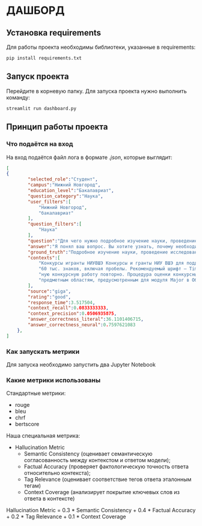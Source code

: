 # ДАШБОРД
## Установка requirements
Для работы проекта необходимы библиотеки, указанные в requirements:
```
pip install requirements.txt
```
## Запуск проекта
Перейдите в корневую папку.
Для запуска проекта нужно выполнить команду:
```
streamlit run dashboard.py
```
## Принцип работы проекта

### Что подаётся на вход
На вход подаётся файл лога в формате *.json*, которые выглядит:
```json
[
{
        "selected_role":"Студент",
        "campus":"Нижний Новгород",
        "education_level":"Бакалавриат",
        "question_category":"Наука",
        "user_filters":[
            "Нижний Новгород",
            "бакалавриат"
        ],
        "question_filters":[
            "Наука"
        ],
        "question":"Для чего нужно подробное изучение науки, проведение исследований, экспериментов, участвие в каких-то конкурсах, если",
        "answer":"Я понял ваш вопрос. Вы хотите узнать, почему необходимо детальное изучение науки...",
        "ground_truth":"Подробное изучение науки, проведение исследований...",
        "contexts":[
            "Конкурсы игранты НИУВШЭ Конкурсы и гранты НИУ ВШЭ для поддержки научных исследований...",
            "60 тыс. знаков, включая пробелы. Рекомендуемый шрифт – Times New Roman...",
            "ную конкурсную работу повторно. Процедура оценки конкурсных работ...",
            "предметным областям, предусмотренным для модуля Major в Образовательном стандарте НИУ ВШЭ..."
        ],
        "source":"giga",
        "rating":"good",
        "response_time":3.517504,
        "context_recall":0.0833333333,
        "context_precision":0.0506935875,
        "answer_correctness_literal":36.1101406715,
        "answer_correctness_neural":0.7597621083
    },
]
```
### Как запускать метрики
Для запуска необходимо запустить два Jupyter Notebook

### Какие метрики использованы
Стандартные метрики:
- rouge
- bleu
- chrf
- bertscore


Наша специальная метрика:
- Hallucination Metric
  - Semantic Consistency (оценивает семантическую согласованность между контекстом и ответом модели);
  - Factual Accuracy (проверяет фактологическую точность ответа относительно контекста);
  - Tag Relevance (оценивает соответствие тегов ответа эталонным тегам)
  - Context Coverage (анализирует покрытие ключевых слов из ответа в контексте)
 
Hallucination Metric = 0.3 * Semantic Consistency + 0.4 * Factual Accuracy + 0.2 * Tag Relevance + 0.1 * Context Coverage
